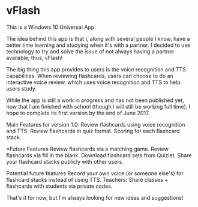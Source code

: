 # vFlash

This is a Windows 10 Universal App.

The idea behind this app is that I, along with several people I know, have a better time learning and studying when it's with a partner. I decided to use technology to try and solve the issue of not always having a partner available; thus, vFlash!

The big thing this app provides to users is the voice recognition and TTS capabilities. When reviewing flashcards, users can choose to do an interactive voice review, which uses voice recognition and TTS to help users study.

While the app is still a work in progress and has not been published yet, now that I am finished with school (though I will still be working full time), I hope to complete its first version by the end of June 2017.

Main Features for version 1.0:
Review flashcards using voice recognition and TTS.
Review flashcards in quiz format.
Scoring for each flashcard stack.

*Future Features
Review flashcards via a matching game.
Review flashcards via fill in the blank.
Download flashcard sets from Quizlet.
Share your flashcard stacks publicly with other users.

Potential future features
Record your own voice (or someone else's) for flashcard stacks instead of using TTS.
Teachers: Share classes + flashcards with students via private codes.

That's it for now, but I'm always looking for new ideas and suggestions!
